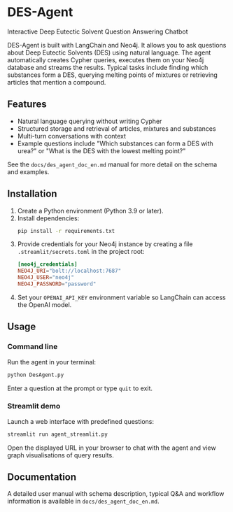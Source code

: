 # DES-Agent

Interactive Deep Eutectic Solvent Question Answering Chatbot

DES-Agent is built with LangChain and Neo4j. It allows you to ask questions about
Deep Eutectic Solvents (DES) using natural language. The agent automatically
creates Cypher queries, executes them on your Neo4j database and streams the
results. Typical tasks include finding which substances form a DES, querying
melting points of mixtures or retrieving articles that mention a compound.

## Features
- Natural language querying without writing Cypher
- Structured storage and retrieval of articles, mixtures and substances
- Multi-turn conversations with context
- Example questions include "Which substances can form a DES with urea?" or
  "What is the DES with the lowest melting point?"

See the `docs/des_agent_doc_en.md` manual for more detail on the schema and
examples.

## Installation
1. Create a Python environment (Python 3.9 or later).
2. Install dependencies:
   ```bash
   pip install -r requirements.txt
   ```
3. Provide credentials for your Neo4j instance by creating a file
   `.streamlit/secrets.toml` in the project root:
   ```toml
   [neo4j_credentials]
   NEO4J_URI="bolt://localhost:7687"
   NEO4J_USER="neo4j"
   NEO4J_PASSWORD="password"
   ```
4. Set your `OPENAI_API_KEY` environment variable so LangChain can access the
   OpenAI model.

## Usage
### Command line
Run the agent in your terminal:
```bash
python DesAgent.py
```
Enter a question at the prompt or type `quit` to exit.

### Streamlit demo
Launch a web interface with predefined questions:
```bash
streamlit run agent_streamlit.py
```
Open the displayed URL in your browser to chat with the agent and view graph
visualisations of query results.

## Documentation
A detailed user manual with schema description, typical Q&A and workflow
information is available in `docs/des_agent_doc_en.md`.

